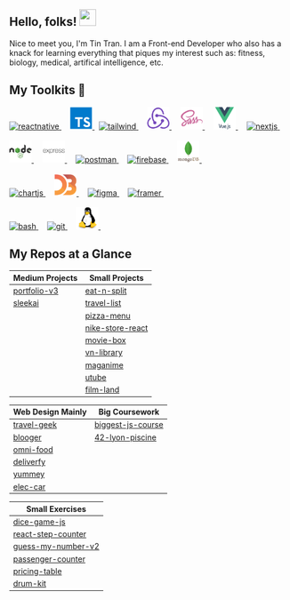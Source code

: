 ## Hello, folks! <img src="https://raw.githubusercontent.com/MartinHeinz/MartinHeinz/master/wave.gif" width="30px" height="30px">

Nice to meet you, I'm Tin Tran. I am a Front-end Developer who also has a knack for learning everything that piques my interest such as: fitness, biology, medical, artifical intelligence, etc.

## My Toolkits 🌟

<p align="left">
    <a href="https://reactnative.dev/" target="_blank" rel="noreferrer"> <img src="https://reactnative.dev/img/header_logo.svg" alt="reactnative" width="40" height="40"/> </a> &nbsp; &nbsp;
    <a href="https://www.typescriptlang.org/" target="_blank" rel="noreferrer"> <img src="https://raw.githubusercontent.com/devicons/devicon/master/icons/typescript/typescript-original.svg" alt="typescript" width="40" height="40"/> </a> &nbsp;
    <a href="https://tailwindcss.com/" target="_blank" rel="noreferrer"> <img src="https://www.vectorlogo.zone/logos/tailwindcss/tailwindcss-icon.svg" alt="tailwind" width="40" height="40"/> </a> &nbsp; &nbsp;
    <a href="https://redux.js.org" target="_blank" rel="noreferrer"> <img src="https://raw.githubusercontent.com/devicons/devicon/master/icons/redux/redux-original.svg" alt="redux" width="40" height="40"/> </a> &nbsp; &nbsp;
    <a href="https://sass-lang.com" target="_blank" rel="noreferrer"> <img src="https://raw.githubusercontent.com/devicons/devicon/master/icons/sass/sass-original.svg" alt="sass" width="40" height="40"/> </a> &nbsp; &nbsp;
    <a href="https://vuejs.org/" target="_blank" rel="noreferrer"> <img src="https://raw.githubusercontent.com/devicons/devicon/master/icons/vuejs/vuejs-original-wordmark.svg" alt="vuejs" width="40" height="40"/> </a> &nbsp; &nbsp;
    <a href="https://nextjs.org/" target="_blank" rel="noreferrer"> <img src="https://cdn.worldvectorlogo.com/logos/nextjs-2.svg" alt="nextjs" width="40" height="40"/> </a> &nbsp; &nbsp;
    <br />
    <br />
    <a href="https://nodejs.org" target="_blank" rel="noreferrer"> <img src="https://raw.githubusercontent.com/devicons/devicon/master/icons/nodejs/nodejs-original-wordmark.svg" alt="nodejs" width="40" height="40"/> </a> &nbsp; &nbsp;
    <a href="https://expressjs.com" target="_blank" rel="noreferrer"> <img src="https://raw.githubusercontent.com/devicons/devicon/master/icons/express/express-original-wordmark.svg" alt="express" width="40" height="40"/> </a> &nbsp; &nbsp;
    <a href="https://postman.com" target="_blank" rel="noreferrer"> <img src="https://www.vectorlogo.zone/logos/getpostman/getpostman-icon.svg" alt="postman" width="40" height="40"/> </a> &nbsp; &nbsp;
    <a href="https://firebase.google.com/" target="_blank" rel="noreferrer"> <img src="https://www.vectorlogo.zone/logos/firebase/firebase-icon.svg" alt="firebase" width="40" height="40"/> </a> &nbsp; &nbsp;
    <a href="https://www.mongodb.com/" target="_blank" rel="noreferrer"> <img src="https://raw.githubusercontent.com/devicons/devicon/master/icons/mongodb/mongodb-original-wordmark.svg" alt="mongodb" width="40" height="40"/> </a> &nbsp; &nbsp;
    <br />
    <br />
    <a href="https://www.chartjs.org" target="_blank" rel="noreferrer"> <img src="https://www.chartjs.org/media/logo-title.svg" alt="chartjs" width="40" height="40"/> </a> &nbsp; &nbsp;
    <a href="https://d3js.org/" target="_blank" rel="noreferrer"> <img src="https://raw.githubusercontent.com/devicons/devicon/master/icons/d3js/d3js-original.svg" alt="d3js" width="40" height="40"/> </a> &nbsp; &nbsp;
    <a href="https://www.figma.com/" target="_blank" rel="noreferrer"> <img src="https://www.vectorlogo.zone/logos/figma/figma-icon.svg" alt="figma" width="40" height="40"/> </a> &nbsp; &nbsp;
    <a href="https://www.framer.com/" target="_blank" rel="noreferrer"> <img src="https://www.vectorlogo.zone/logos/framer/framer-icon.svg" alt="framer" width="40" height="40"/> </a> &nbsp; &nbsp;
    <br />
    <br />
    <a href="https://www.gnu.org/software/bash/" target="_blank" rel="noreferrer"> <img src="https://www.vectorlogo.zone/logos/gnu_bash/gnu_bash-icon.svg" alt="bash" width="40" height="40"/> </a> &nbsp; &nbsp;
    <a href="https://git-scm.com/" target="_blank" rel="noreferrer"> <img src="https://www.vectorlogo.zone/logos/git-scm/git-scm-icon.svg" alt="git" width="40" height="40"/> </a> &nbsp; &nbsp;
    <a href="https://www.linux.org/" target="_blank" rel="noreferrer"> <img src="https://raw.githubusercontent.com/devicons/devicon/master/icons/linux/linux-original.svg" alt="linux" width="40" height="40"/> </a> &nbsp; &nbsp;
</p>

## My Repos at a Glance

| **Medium Projects**                                                                 | **Small Projects**                                                                  |
|-------------------------------------------------------------------------------------|-------------------------------------------------------------------------------------|
| [portfolio-v3](https://github.com/jaytintran/portfolio-v3)                          | [eat-n-split](https://github.com/jaytintran/eat-n-split)                            |
| [sleekai](https://github.com/jaytintran/sleekai)                                    | [travel-list](https://github.com/jaytintran/travel-list)                            |
|                                                                                     | [pizza-menu](https://github.com/jaytintran/pizza-menu)                              |
|                                                                                     | [nike-store-react](https://github.com/jaytintran/nike-store-react)                  |
|                                                                                     | [movie-box](https://github.com/jaytintran/movie-box)                                |
|                                                                                     | [vn-library](https://github.com/jaytintran/vn-library)                              |
|                                                                                     | [maganime](https://github.com/jaytintran/maganime)                                  |
|                                                                                     | [utube](https://github.com/jaytintran/utube)                                        |
|                                                                                     | [film-land](https://github.com/jaytintran/film-land)                                |

| **Web Design Mainly**                                                               | **Big Coursework**                                                                  |
|-------------------------------------------------------------------------------------|-------------------------------------------------------------------------------------|
| [travel-geek](https://github.com/jaytintran/travel-geek)                            | [biggest-js-course](https://github.com/jaytintran/biggest-js-course)                |
| [blooger](https://github.com/jaytintran/blooger)                                    | [42-lyon-piscine](https://github.com/jaytintran/42-lyon-piscine)                    |
| [omni-food](https://github.com/jaytintran/omni-food)                                |                                                                                     |
| [deliverfy](https://github.com/jaytintran/deliverfy)                                |                                                                                     |
| [yummey](https://github.com/jaytintran/yummey)                                      |                                                                                     |
| [elec-car](https://github.com/jaytintran/elec-car)                                  |                                                                                     |

| **Small Exercises**                                                                 |
|-------------------------------------------------------------------------------------|
| [dice-game-js](https://github.com/jaytintran/dice-game-js)                          |
| [react-step-counter](https://github.com/jaytintran/react-step-counter)              |
| [guess-my-number-v2](https://github.com/jaytintran/guess-my-number-v2)              |
| [passenger-counter](https://github.com/jaytintran/passenger-counter)                |
| [pricing-table](https://github.com/jaytintran/pricing-table)                        |
| [drum-kit](https://github.com/jaytintran/drum-kit)                                  |


